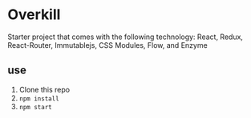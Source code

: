 # Overkill
Starter project that comes with the following technology:
React, Redux, React-Router, Immutablejs, CSS Modules, Flow, and Enzyme

## use
1. Clone this repo
2. ```npm install```
3. ```npm start```
